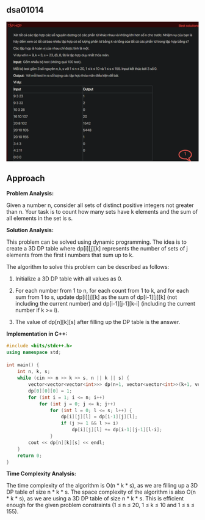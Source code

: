 ## dsa01014
![alt text](image.png)
## Approach
**Problem Analysis:**

Given a number n, consider all sets of distinct positive integers not greater than n. Your task is to count how many sets have k elements and the sum of all elements in the set is s.

**Solution Analysis:**

This problem can be solved using dynamic programming. The idea is to create a 3D DP table where dp[i][j][k] represents the number of sets of j elements from the first i numbers that sum up to k.

The algorithm to solve this problem can be described as follows:

1. Initialize a 3D DP table with all values as 0.

2. For each number from 1 to n, for each count from 1 to k, and for each sum from 1 to s, update dp[i][j][k] as the sum of dp[i-1][j][k] (not including the current number) and dp[i-1][j-1][k-i] (including the current number if k >= i).

3. The value of dp[n][k][s] after filling up the DP table is the answer.

**Implementation in C++:**

```cpp
#include <bits/stdc++.h>
using namespace std;

int main() {
    int n, k, s;
    while (cin >> n >> k >> s, n || k || s) {
        vector<vector<vector<int>>> dp(n+1, vector<vector<int>>(k+1, vector<int>(s+1, 0)));
        dp[0][0][0] = 1;
        for (int i = 1; i <= n; i++)
            for (int j = 0; j <= k; j++)
                for (int l = 0; l <= s; l++) {
                    dp[i][j][l] = dp[i-1][j][l];
                    if (j >= 1 && l >= i)
                        dp[i][j][l] += dp[i-1][j-1][l-i];
                }
        cout << dp[n][k][s] << endl;
    }
    return 0;
}
```

**Time Complexity Analysis:**

The time complexity of the algorithm is O(n * k * s), as we are filling up a 3D DP table of size n * k * s. The space complexity of the algorithm is also O(n * k * s), as we are using a 3D DP table of size n * k * s. This is efficient enough for the given problem constraints (1 ≤ n ≤ 20, 1 ≤ k ≤ 10 and 1 ≤ s ≤ 155).